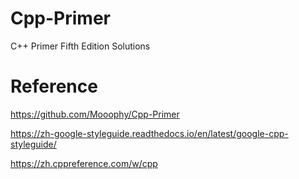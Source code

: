 # Cpp-Primer
C++ Primer Fifth Edition Solutions

# Reference
https://github.com/Mooophy/Cpp-Primer

https://zh-google-styleguide.readthedocs.io/en/latest/google-cpp-styleguide/

https://zh.cppreference.com/w/cpp